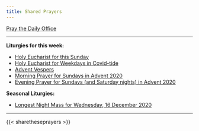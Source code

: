 ```yaml
---
title: Shared Prayers
---
```


[Pray the Daily Office](daily/)

-------------

**Liturgies for this week:**

- [Holy Eucharist for this Sunday](archive/he-current)
- [Holy Eucharist for Weekdays in Covid-tide](archive/he-covid-weekday)
- [Advent Vespers](archive/2020/advent-vespers)
- [Morning Prayer for Sundays in Advent 2020](archive/mp-sunday-advent)
- [Evening Prayer for Sundays (and Saturday nights) in Advent 2020](archive/ep-sunday-advent)

**Seasonal Liturgies:**
- [Longest Night Mass for Wednesday, 16 December 2020](holidays/advent2020/longestnight-covid)


------------

{{< sharetheseprayers >}}
